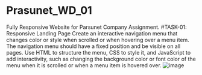 # Prasunet_WD_01
Fully Responsive Website for Parsunet Company Assignment.
#TASK-01: Responsive Landing Page
Create an interactive navigation menu that changes color or style when scrolled or when hovering over a menu item. The navigation menu should have a fixed position and be visible on all pages. Use HTML to structure the menu, CSS to style it, and JavaScript to add interactivity, such as changing the background color or font color of the menu when it is scrolled or when a menu item is hovered over.
![image](https://github.com/PriyaWaghela35/Prasunet_WD_01/assets/119736019/597360b9-316e-44ed-8fee-aec910a5efb1)

